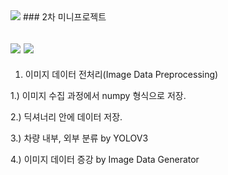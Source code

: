 <img src="https://capsule-render.vercel.app/api?type=waving&color=auto&height=200&section=header&text=2ndMiniProject&fontSize=90" />
### 2차 미니프로젝트

<img src="https://img.shields.io/badge/Python-3776AB?style=flat&logo=Python&logoColor=white"/> <img src="https://img.shields.io/badge/Jupyter-F37626?style=flat&logo=Jupyter&logoColor=white"/>
---

1. 이미지 데이터 전처리(Image Data Preprocessing)
 
 1.) 이미지 수집 과정에서 numpy 형식으로 저장.
 
 2.) 딕셔너리 안에 데이터 저장.
 
 3.) 차량 내부, 외부 분류 by YOLOV3
 
 4.) 이미지 데이터 증강 by Image Data Generator
